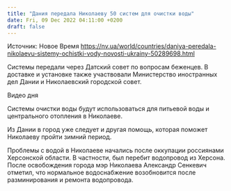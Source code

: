 ```yaml
---
title: "Дания передала Николаеву 50 систем для очистки воды"
date: Fri, 09 Dec 2022 04:11:00 +0200
draft: false
---
```

Источник: Новое Время https://nv.ua/world/countries/daniya-peredala-nikolaevu-sistemy-ochistki-vody-novosti-ukrainy-50289698.html


Системы передали через Датский совет по вопросам беженцев. В доставке и установке также участвовали Министерство иностранных дел Дании и Николаевский городской совет.

 Видео дня   

Системы очистки воды будут использоваться для питьевой воды и центрального отопления в Николаеве.

Из Дании в город уже следует и другая помощь, которая поможет Николаеву пройти зимний период.

Проблемы с водой в Николаеве начались после оккупации россиянами Херсонской области. В частности, был перебит водопровод из Херсона. После освобождения города мэр Николаева Александр Сенкевич отметил, что нормальное водоснабжение возобновится после разминирования и ремонта водопровода.
